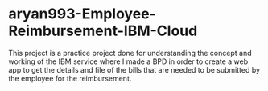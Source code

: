 # aryan993-Employee-Reimbursement-IBM-Cloud
This project is a practice project done for understanding the concept and working of the IBM service where I made a BPD in order to create a web app to get the details and file of the bills that are needed to be submitted by the employee for the reimbursement.
